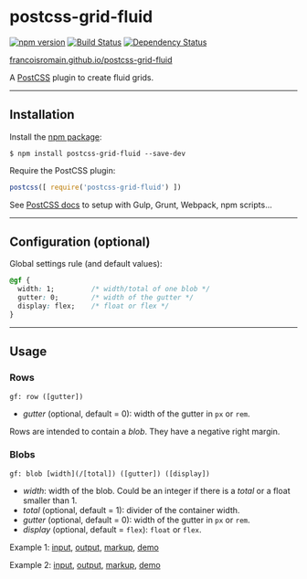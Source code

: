 # postcss-grid-fluid

[![npm version][npm-img]][npm] [![Build Status][ci-img]][ci] [![Dependency Status][dep-img]][dep]

[francoisromain.github.io/postcss-grid-fluid](http://francoisromain.github.io/postcss-grid-fluid)

A [PostCSS] plugin to create fluid grids.

[github.io]: http://francoisromain.github.io/postcss-grid-fluid
[PostCSS]:   https://github.com/postcss/postcss
[ci-img]:    https://travis-ci.org/francoisromain/postcss-grid-fluid.svg
[ci]:        https://travis-ci.org/francoisromain/postcss-grid-fluid
[npm-img]:   https://badge.fury.io/js/postcss-grid-fluid.svg
[npm]:       https://badge.fury.io/js/postcss-grid-fluid
[dep-img]:   https://david-dm.org/francoisromain/postcss-grid-fluid.svg
[dep]:       https://david-dm.org/francoisromain/postcss-grid-fluid

* * * 

## Installation

Install the [npm package](https://www.npmjs.com/package/postcss-grid-fluid):

    $ npm install postcss-grid-fluid --save-dev

Require the PostCSS plugin:

``` js
postcss([ require('postcss-grid-fluid') ])
```

See [PostCSS docs](https://github.com/postcss/postcss#usage) to setup with Gulp, Grunt, Webpack, npm scripts… 

* * * 

## Configuration (optional)

Global settings rule (and default values):

``` css
@gf {
  width: 1;         /* width/total of one blob */
  gutter: 0;        /* width of the gutter */
  display: flex;    /* float or flex */  
}
```

* * * 

## Usage

### Rows

`gf: row ([gutter])`

- _gutter_ (optional, default = 0): width of the gutter in `px` or `rem`.

Rows are intended to contain a _blob_. They have a negative right margin.

### Blobs

`gf: blob [width](/[total]) ([gutter]) ([display])`

- _width_: width of the blob. Could be an integer if there is a _total_ or a float smaller than 1. 
- _total_ (optional, default = 1): divider of the container width.
- _gutter_ (optional, default = 0): width of the gutter in `px` or `rem`.
- _display_ (optional, default = `flex`): `float` or `flex`.

Example 1: [input](https://github.com/francoisromain/postcss-grid-fluid/blob/gh-pages/test/src/01.css), [output](https://github.com/francoisromain/postcss-grid-fluid/blob/gh-pages/test/dist/01.css), [markup](https://github.com/francoisromain/postcss-grid-fluid/blob/gh-pages/test/01.html), [demo](http://localhost/francoisromain.github.io/postcss-grid-fluid/test/01.html)

Example 2: [input](https://githubcom/francoisromain/postcss-grid-fluid/blob/gh-pages/test/src/02.css), [output](https://github.comfrancoisromain/postcss-grid-fluid/blob/gh-pages/test/dist/02.css), [markup](https://ithub.com/francoisromain/postcss-grid-fluid/blob/gh-pages/test/02.html), [demo](http://localhost/francoisromain.github.io/postcss-grid-fluid/test/02.html)
